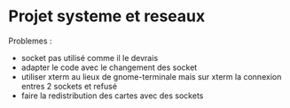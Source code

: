 # Projet systeme et reseaux
Problemes :
- socket pas utilisé comme il le devrais
- adapter le code avec le changement des socket
- utiliser xterm au lieux de gnome-terminale mais sur xterm la connexion entres 2 sockets et refusé
- faire la redistribution des cartes avec des sockets

